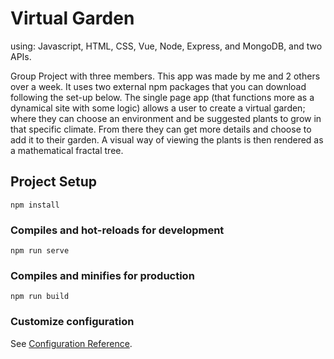 # Virtual Garden
using: Javascript, HTML, CSS, Vue, Node, Express, and MongoDB, and two APIs.

Group Project with three members.
This app was made by me and 2 others over a week. It uses two external npm packages that you can download following the set-up below. The single page app (that functions more as a dynamical site with some logic) allows a user to create a virtual garden; where they can choose an environment and be suggested plants to grow in that specific climate. From there they can get more details and choose to add it to their garden. A visual way of viewing the plants is then rendered as a mathematical fractal tree.

## Project Setup
```
npm install
```

### Compiles and hot-reloads for development
```
npm run serve
```

### Compiles and minifies for production
```
npm run build
```

### Customize configuration
See [Configuration Reference](https://cli.vuejs.org/config/).

